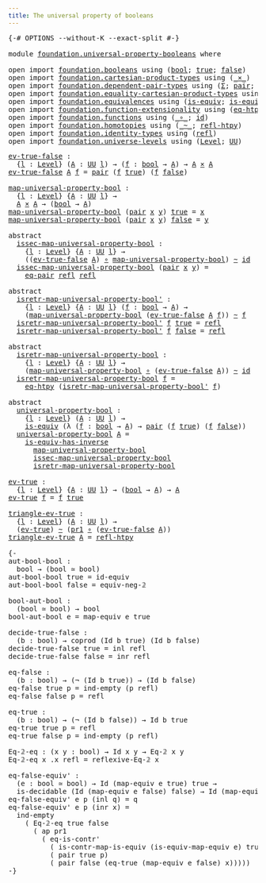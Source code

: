 ```yaml
---
title: The universal property of booleans
---
```


<pre class="Agda"><a id="60" class="Symbol">{-#</a> <a id="64" class="Keyword">OPTIONS</a> <a id="72" class="Pragma">--without-K</a> <a id="84" class="Pragma">--exact-split</a> <a id="98" class="Symbol">#-}</a>

<a id="103" class="Keyword">module</a> <a id="110" href="foundation.universal-property-booleans.html" class="Module">foundation.universal-property-booleans</a> <a id="149" class="Keyword">where</a>

<a id="156" class="Keyword">open</a> <a id="161" class="Keyword">import</a> <a id="168" href="foundation.booleans.html" class="Module">foundation.booleans</a> <a id="188" class="Keyword">using</a> <a id="194" class="Symbol">(</a><a id="195" href="foundation.booleans.html#1391" class="Datatype">bool</a><a id="199" class="Symbol">;</a> <a id="201" href="foundation.booleans.html#1415" class="InductiveConstructor">true</a><a id="205" class="Symbol">;</a> <a id="207" href="foundation.booleans.html#1420" class="InductiveConstructor">false</a><a id="212" class="Symbol">)</a>
<a id="214" class="Keyword">open</a> <a id="219" class="Keyword">import</a> <a id="226" href="foundation.cartesian-product-types.html" class="Module">foundation.cartesian-product-types</a> <a id="261" class="Keyword">using</a> <a id="267" class="Symbol">(</a><a id="268" href="foundation-core.cartesian-product-types.html#590" class="Function Operator">_×_</a><a id="271" class="Symbol">)</a>
<a id="273" class="Keyword">open</a> <a id="278" class="Keyword">import</a> <a id="285" href="foundation.dependent-pair-types.html" class="Module">foundation.dependent-pair-types</a> <a id="317" class="Keyword">using</a> <a id="323" class="Symbol">(</a><a id="324" href="foundation-core.dependent-pair-types.html#515" class="Record">Σ</a><a id="325" class="Symbol">;</a> <a id="327" href="foundation-core.dependent-pair-types.html#588" class="InductiveConstructor">pair</a><a id="331" class="Symbol">;</a> <a id="333" href="foundation-core.dependent-pair-types.html#605" class="Field">pr1</a><a id="336" class="Symbol">;</a> <a id="338" href="foundation-core.dependent-pair-types.html#617" class="Field">pr2</a><a id="341" class="Symbol">)</a>
<a id="343" class="Keyword">open</a> <a id="348" class="Keyword">import</a> <a id="355" href="foundation.equality-cartesian-product-types.html" class="Module">foundation.equality-cartesian-product-types</a> <a id="399" class="Keyword">using</a> <a id="405" class="Symbol">(</a><a id="406" href="foundation-core.equality-cartesian-product-types.html#1326" class="Function">eq-pair</a><a id="413" class="Symbol">)</a>
<a id="415" class="Keyword">open</a> <a id="420" class="Keyword">import</a> <a id="427" href="foundation.equivalences.html" class="Module">foundation.equivalences</a> <a id="451" class="Keyword">using</a> <a id="457" class="Symbol">(</a><a id="458" href="foundation-core.equivalences.html#1556" class="Function">is-equiv</a><a id="466" class="Symbol">;</a> <a id="468" href="foundation-core.equivalences.html#3013" class="Function">is-equiv-has-inverse</a><a id="488" class="Symbol">)</a>
<a id="490" class="Keyword">open</a> <a id="495" class="Keyword">import</a> <a id="502" href="foundation.function-extensionality.html" class="Module">foundation.function-extensionality</a> <a id="537" class="Keyword">using</a> <a id="543" class="Symbol">(</a><a id="544" href="foundation-core.function-extensionality.html#1463" class="Function">eq-htpy</a><a id="551" class="Symbol">)</a>
<a id="553" class="Keyword">open</a> <a id="558" class="Keyword">import</a> <a id="565" href="foundation.functions.html" class="Module">foundation.functions</a> <a id="586" class="Keyword">using</a> <a id="592" class="Symbol">(</a><a id="593" href="foundation-core.functions.html#420" class="Function Operator">_∘_</a><a id="596" class="Symbol">;</a> <a id="598" href="foundation-core.functions.html#322" class="Function">id</a><a id="600" class="Symbol">)</a>
<a id="602" class="Keyword">open</a> <a id="607" class="Keyword">import</a> <a id="614" href="foundation.homotopies.html" class="Module">foundation.homotopies</a> <a id="636" class="Keyword">using</a> <a id="642" class="Symbol">(</a><a id="643" href="foundation-core.homotopies.html#627" class="Function Operator">_~_</a><a id="646" class="Symbol">;</a> <a id="648" href="foundation-core.homotopies.html#741" class="Function">refl-htpy</a><a id="657" class="Symbol">)</a>
<a id="659" class="Keyword">open</a> <a id="664" class="Keyword">import</a> <a id="671" href="foundation.identity-types.html" class="Module">foundation.identity-types</a> <a id="697" class="Keyword">using</a> <a id="703" class="Symbol">(</a><a id="704" href="foundation-core.identity-types.html#1820" class="InductiveConstructor">refl</a><a id="708" class="Symbol">)</a>
<a id="710" class="Keyword">open</a> <a id="715" class="Keyword">import</a> <a id="722" href="foundation.universe-levels.html" class="Module">foundation.universe-levels</a> <a id="749" class="Keyword">using</a> <a id="755" class="Symbol">(</a><a id="756" href="Agda.Primitive.html#597" class="Postulate">Level</a><a id="761" class="Symbol">;</a> <a id="763" href="foundation-core.universe-levels.html#235" class="Primitive">UU</a><a id="765" class="Symbol">)</a>
</pre>
<pre class="Agda"><a id="ev-true-false"></a><a id="780" href="foundation.universal-property-booleans.html#780" class="Function">ev-true-false</a> <a id="794" class="Symbol">:</a>
  <a id="798" class="Symbol">{</a><a id="799" href="foundation.universal-property-booleans.html#799" class="Bound">l</a> <a id="801" class="Symbol">:</a> <a id="803" href="Agda.Primitive.html#597" class="Postulate">Level</a><a id="808" class="Symbol">}</a> <a id="810" class="Symbol">(</a><a id="811" href="foundation.universal-property-booleans.html#811" class="Bound">A</a> <a id="813" class="Symbol">:</a> <a id="815" href="foundation-core.universe-levels.html#235" class="Primitive">UU</a> <a id="818" href="foundation.universal-property-booleans.html#799" class="Bound">l</a><a id="819" class="Symbol">)</a> <a id="821" class="Symbol">→</a> <a id="823" class="Symbol">(</a><a id="824" href="foundation.universal-property-booleans.html#824" class="Bound">f</a> <a id="826" class="Symbol">:</a> <a id="828" href="foundation.booleans.html#1391" class="Datatype">bool</a> <a id="833" class="Symbol">→</a> <a id="835" href="foundation.universal-property-booleans.html#811" class="Bound">A</a><a id="836" class="Symbol">)</a> <a id="838" class="Symbol">→</a> <a id="840" href="foundation.universal-property-booleans.html#811" class="Bound">A</a> <a id="842" href="foundation-core.cartesian-product-types.html#590" class="Function Operator">×</a> <a id="844" href="foundation.universal-property-booleans.html#811" class="Bound">A</a>
<a id="846" href="foundation.universal-property-booleans.html#780" class="Function">ev-true-false</a> <a id="860" href="foundation.universal-property-booleans.html#860" class="Bound">A</a> <a id="862" href="foundation.universal-property-booleans.html#862" class="Bound">f</a> <a id="864" class="Symbol">=</a> <a id="866" href="foundation-core.dependent-pair-types.html#588" class="InductiveConstructor">pair</a> <a id="871" class="Symbol">(</a><a id="872" href="foundation.universal-property-booleans.html#862" class="Bound">f</a> <a id="874" href="foundation.booleans.html#1415" class="InductiveConstructor">true</a><a id="878" class="Symbol">)</a> <a id="880" class="Symbol">(</a><a id="881" href="foundation.universal-property-booleans.html#862" class="Bound">f</a> <a id="883" href="foundation.booleans.html#1420" class="InductiveConstructor">false</a><a id="888" class="Symbol">)</a>

<a id="map-universal-property-bool"></a><a id="891" href="foundation.universal-property-booleans.html#891" class="Function">map-universal-property-bool</a> <a id="919" class="Symbol">:</a>
  <a id="923" class="Symbol">{</a><a id="924" href="foundation.universal-property-booleans.html#924" class="Bound">l</a> <a id="926" class="Symbol">:</a> <a id="928" href="Agda.Primitive.html#597" class="Postulate">Level</a><a id="933" class="Symbol">}</a> <a id="935" class="Symbol">{</a><a id="936" href="foundation.universal-property-booleans.html#936" class="Bound">A</a> <a id="938" class="Symbol">:</a> <a id="940" href="foundation-core.universe-levels.html#235" class="Primitive">UU</a> <a id="943" href="foundation.universal-property-booleans.html#924" class="Bound">l</a><a id="944" class="Symbol">}</a> <a id="946" class="Symbol">→</a>
  <a id="950" href="foundation.universal-property-booleans.html#936" class="Bound">A</a> <a id="952" href="foundation-core.cartesian-product-types.html#590" class="Function Operator">×</a> <a id="954" href="foundation.universal-property-booleans.html#936" class="Bound">A</a> <a id="956" class="Symbol">→</a> <a id="958" class="Symbol">(</a><a id="959" href="foundation.booleans.html#1391" class="Datatype">bool</a> <a id="964" class="Symbol">→</a> <a id="966" href="foundation.universal-property-booleans.html#936" class="Bound">A</a><a id="967" class="Symbol">)</a>
<a id="969" href="foundation.universal-property-booleans.html#891" class="Function">map-universal-property-bool</a> <a id="997" class="Symbol">(</a><a id="998" href="foundation-core.dependent-pair-types.html#588" class="InductiveConstructor">pair</a> <a id="1003" href="foundation.universal-property-booleans.html#1003" class="Bound">x</a> <a id="1005" href="foundation.universal-property-booleans.html#1005" class="Bound">y</a><a id="1006" class="Symbol">)</a> <a id="1008" href="foundation.booleans.html#1415" class="InductiveConstructor">true</a> <a id="1013" class="Symbol">=</a> <a id="1015" href="foundation.universal-property-booleans.html#1003" class="Bound">x</a>
<a id="1017" href="foundation.universal-property-booleans.html#891" class="Function">map-universal-property-bool</a> <a id="1045" class="Symbol">(</a><a id="1046" href="foundation-core.dependent-pair-types.html#588" class="InductiveConstructor">pair</a> <a id="1051" href="foundation.universal-property-booleans.html#1051" class="Bound">x</a> <a id="1053" href="foundation.universal-property-booleans.html#1053" class="Bound">y</a><a id="1054" class="Symbol">)</a> <a id="1056" href="foundation.booleans.html#1420" class="InductiveConstructor">false</a> <a id="1062" class="Symbol">=</a> <a id="1064" href="foundation.universal-property-booleans.html#1053" class="Bound">y</a>

<a id="1067" class="Keyword">abstract</a>
  <a id="issec-map-universal-property-bool"></a><a id="1078" href="foundation.universal-property-booleans.html#1078" class="Function">issec-map-universal-property-bool</a> <a id="1112" class="Symbol">:</a>
    <a id="1118" class="Symbol">{</a><a id="1119" href="foundation.universal-property-booleans.html#1119" class="Bound">l</a> <a id="1121" class="Symbol">:</a> <a id="1123" href="Agda.Primitive.html#597" class="Postulate">Level</a><a id="1128" class="Symbol">}</a> <a id="1130" class="Symbol">{</a><a id="1131" href="foundation.universal-property-booleans.html#1131" class="Bound">A</a> <a id="1133" class="Symbol">:</a> <a id="1135" href="foundation-core.universe-levels.html#235" class="Primitive">UU</a> <a id="1138" href="foundation.universal-property-booleans.html#1119" class="Bound">l</a><a id="1139" class="Symbol">}</a> <a id="1141" class="Symbol">→</a>
    <a id="1147" class="Symbol">((</a><a id="1149" href="foundation.universal-property-booleans.html#780" class="Function">ev-true-false</a> <a id="1163" href="foundation.universal-property-booleans.html#1131" class="Bound">A</a><a id="1164" class="Symbol">)</a> <a id="1166" href="foundation-core.functions.html#420" class="Function Operator">∘</a> <a id="1168" href="foundation.universal-property-booleans.html#891" class="Function">map-universal-property-bool</a><a id="1195" class="Symbol">)</a> <a id="1197" href="foundation-core.homotopies.html#627" class="Function Operator">~</a> <a id="1199" href="foundation-core.functions.html#322" class="Function">id</a>
  <a id="1204" href="foundation.universal-property-booleans.html#1078" class="Function">issec-map-universal-property-bool</a> <a id="1238" class="Symbol">(</a><a id="1239" href="foundation-core.dependent-pair-types.html#588" class="InductiveConstructor">pair</a> <a id="1244" href="foundation.universal-property-booleans.html#1244" class="Bound">x</a> <a id="1246" href="foundation.universal-property-booleans.html#1246" class="Bound">y</a><a id="1247" class="Symbol">)</a> <a id="1249" class="Symbol">=</a>
    <a id="1255" href="foundation-core.equality-cartesian-product-types.html#1326" class="Function">eq-pair</a> <a id="1263" href="foundation-core.identity-types.html#1820" class="InductiveConstructor">refl</a> <a id="1268" href="foundation-core.identity-types.html#1820" class="InductiveConstructor">refl</a>

<a id="1274" class="Keyword">abstract</a>
  <a id="isretr-map-universal-property-bool&#39;"></a><a id="1285" href="foundation.universal-property-booleans.html#1285" class="Function">isretr-map-universal-property-bool&#39;</a> <a id="1321" class="Symbol">:</a>
    <a id="1327" class="Symbol">{</a><a id="1328" href="foundation.universal-property-booleans.html#1328" class="Bound">l</a> <a id="1330" class="Symbol">:</a> <a id="1332" href="Agda.Primitive.html#597" class="Postulate">Level</a><a id="1337" class="Symbol">}</a> <a id="1339" class="Symbol">{</a><a id="1340" href="foundation.universal-property-booleans.html#1340" class="Bound">A</a> <a id="1342" class="Symbol">:</a> <a id="1344" href="foundation-core.universe-levels.html#235" class="Primitive">UU</a> <a id="1347" href="foundation.universal-property-booleans.html#1328" class="Bound">l</a><a id="1348" class="Symbol">}</a> <a id="1350" class="Symbol">(</a><a id="1351" href="foundation.universal-property-booleans.html#1351" class="Bound">f</a> <a id="1353" class="Symbol">:</a> <a id="1355" href="foundation.booleans.html#1391" class="Datatype">bool</a> <a id="1360" class="Symbol">→</a> <a id="1362" href="foundation.universal-property-booleans.html#1340" class="Bound">A</a><a id="1363" class="Symbol">)</a> <a id="1365" class="Symbol">→</a>
    <a id="1371" class="Symbol">(</a><a id="1372" href="foundation.universal-property-booleans.html#891" class="Function">map-universal-property-bool</a> <a id="1400" class="Symbol">(</a><a id="1401" href="foundation.universal-property-booleans.html#780" class="Function">ev-true-false</a> <a id="1415" href="foundation.universal-property-booleans.html#1340" class="Bound">A</a> <a id="1417" href="foundation.universal-property-booleans.html#1351" class="Bound">f</a><a id="1418" class="Symbol">))</a> <a id="1421" href="foundation-core.homotopies.html#627" class="Function Operator">~</a> <a id="1423" href="foundation.universal-property-booleans.html#1351" class="Bound">f</a>
  <a id="1427" href="foundation.universal-property-booleans.html#1285" class="Function">isretr-map-universal-property-bool&#39;</a> <a id="1463" href="foundation.universal-property-booleans.html#1463" class="Bound">f</a> <a id="1465" href="foundation.booleans.html#1415" class="InductiveConstructor">true</a> <a id="1470" class="Symbol">=</a> <a id="1472" href="foundation-core.identity-types.html#1820" class="InductiveConstructor">refl</a>
  <a id="1479" href="foundation.universal-property-booleans.html#1285" class="Function">isretr-map-universal-property-bool&#39;</a> <a id="1515" href="foundation.universal-property-booleans.html#1515" class="Bound">f</a> <a id="1517" href="foundation.booleans.html#1420" class="InductiveConstructor">false</a> <a id="1523" class="Symbol">=</a> <a id="1525" href="foundation-core.identity-types.html#1820" class="InductiveConstructor">refl</a>

<a id="1531" class="Keyword">abstract</a>
  <a id="isretr-map-universal-property-bool"></a><a id="1542" href="foundation.universal-property-booleans.html#1542" class="Function">isretr-map-universal-property-bool</a> <a id="1577" class="Symbol">:</a>
    <a id="1583" class="Symbol">{</a><a id="1584" href="foundation.universal-property-booleans.html#1584" class="Bound">l</a> <a id="1586" class="Symbol">:</a> <a id="1588" href="Agda.Primitive.html#597" class="Postulate">Level</a><a id="1593" class="Symbol">}</a> <a id="1595" class="Symbol">{</a><a id="1596" href="foundation.universal-property-booleans.html#1596" class="Bound">A</a> <a id="1598" class="Symbol">:</a> <a id="1600" href="foundation-core.universe-levels.html#235" class="Primitive">UU</a> <a id="1603" href="foundation.universal-property-booleans.html#1584" class="Bound">l</a><a id="1604" class="Symbol">}</a> <a id="1606" class="Symbol">→</a>
    <a id="1612" class="Symbol">(</a><a id="1613" href="foundation.universal-property-booleans.html#891" class="Function">map-universal-property-bool</a> <a id="1641" href="foundation-core.functions.html#420" class="Function Operator">∘</a> <a id="1643" class="Symbol">(</a><a id="1644" href="foundation.universal-property-booleans.html#780" class="Function">ev-true-false</a> <a id="1658" href="foundation.universal-property-booleans.html#1596" class="Bound">A</a><a id="1659" class="Symbol">))</a> <a id="1662" href="foundation-core.homotopies.html#627" class="Function Operator">~</a> <a id="1664" href="foundation-core.functions.html#322" class="Function">id</a>
  <a id="1669" href="foundation.universal-property-booleans.html#1542" class="Function">isretr-map-universal-property-bool</a> <a id="1704" href="foundation.universal-property-booleans.html#1704" class="Bound">f</a> <a id="1706" class="Symbol">=</a>
    <a id="1712" href="foundation-core.function-extensionality.html#1463" class="Function">eq-htpy</a> <a id="1720" class="Symbol">(</a><a id="1721" href="foundation.universal-property-booleans.html#1285" class="Function">isretr-map-universal-property-bool&#39;</a> <a id="1757" href="foundation.universal-property-booleans.html#1704" class="Bound">f</a><a id="1758" class="Symbol">)</a>

<a id="1761" class="Keyword">abstract</a>
  <a id="universal-property-bool"></a><a id="1772" href="foundation.universal-property-booleans.html#1772" class="Function">universal-property-bool</a> <a id="1796" class="Symbol">:</a>
    <a id="1802" class="Symbol">{</a><a id="1803" href="foundation.universal-property-booleans.html#1803" class="Bound">l</a> <a id="1805" class="Symbol">:</a> <a id="1807" href="Agda.Primitive.html#597" class="Postulate">Level</a><a id="1812" class="Symbol">}</a> <a id="1814" class="Symbol">(</a><a id="1815" href="foundation.universal-property-booleans.html#1815" class="Bound">A</a> <a id="1817" class="Symbol">:</a> <a id="1819" href="foundation-core.universe-levels.html#235" class="Primitive">UU</a> <a id="1822" href="foundation.universal-property-booleans.html#1803" class="Bound">l</a><a id="1823" class="Symbol">)</a> <a id="1825" class="Symbol">→</a>
    <a id="1831" href="foundation-core.equivalences.html#1556" class="Function">is-equiv</a> <a id="1840" class="Symbol">(λ</a> <a id="1843" class="Symbol">(</a><a id="1844" href="foundation.universal-property-booleans.html#1844" class="Bound">f</a> <a id="1846" class="Symbol">:</a> <a id="1848" href="foundation.booleans.html#1391" class="Datatype">bool</a> <a id="1853" class="Symbol">→</a> <a id="1855" href="foundation.universal-property-booleans.html#1815" class="Bound">A</a><a id="1856" class="Symbol">)</a> <a id="1858" class="Symbol">→</a> <a id="1860" href="foundation-core.dependent-pair-types.html#588" class="InductiveConstructor">pair</a> <a id="1865" class="Symbol">(</a><a id="1866" href="foundation.universal-property-booleans.html#1844" class="Bound">f</a> <a id="1868" href="foundation.booleans.html#1415" class="InductiveConstructor">true</a><a id="1872" class="Symbol">)</a> <a id="1874" class="Symbol">(</a><a id="1875" href="foundation.universal-property-booleans.html#1844" class="Bound">f</a> <a id="1877" href="foundation.booleans.html#1420" class="InductiveConstructor">false</a><a id="1882" class="Symbol">))</a>
  <a id="1887" href="foundation.universal-property-booleans.html#1772" class="Function">universal-property-bool</a> <a id="1911" href="foundation.universal-property-booleans.html#1911" class="Bound">A</a> <a id="1913" class="Symbol">=</a>
    <a id="1919" href="foundation-core.equivalences.html#3013" class="Function">is-equiv-has-inverse</a>
      <a id="1946" href="foundation.universal-property-booleans.html#891" class="Function">map-universal-property-bool</a>
      <a id="1980" href="foundation.universal-property-booleans.html#1078" class="Function">issec-map-universal-property-bool</a>
      <a id="2020" href="foundation.universal-property-booleans.html#1542" class="Function">isretr-map-universal-property-bool</a>

<a id="ev-true"></a><a id="2056" href="foundation.universal-property-booleans.html#2056" class="Function">ev-true</a> <a id="2064" class="Symbol">:</a>
  <a id="2068" class="Symbol">{</a><a id="2069" href="foundation.universal-property-booleans.html#2069" class="Bound">l</a> <a id="2071" class="Symbol">:</a> <a id="2073" href="Agda.Primitive.html#597" class="Postulate">Level</a><a id="2078" class="Symbol">}</a> <a id="2080" class="Symbol">{</a><a id="2081" href="foundation.universal-property-booleans.html#2081" class="Bound">A</a> <a id="2083" class="Symbol">:</a> <a id="2085" href="foundation-core.universe-levels.html#235" class="Primitive">UU</a> <a id="2088" href="foundation.universal-property-booleans.html#2069" class="Bound">l</a><a id="2089" class="Symbol">}</a> <a id="2091" class="Symbol">→</a> <a id="2093" class="Symbol">(</a><a id="2094" href="foundation.booleans.html#1391" class="Datatype">bool</a> <a id="2099" class="Symbol">→</a> <a id="2101" href="foundation.universal-property-booleans.html#2081" class="Bound">A</a><a id="2102" class="Symbol">)</a> <a id="2104" class="Symbol">→</a> <a id="2106" href="foundation.universal-property-booleans.html#2081" class="Bound">A</a>
<a id="2108" href="foundation.universal-property-booleans.html#2056" class="Function">ev-true</a> <a id="2116" href="foundation.universal-property-booleans.html#2116" class="Bound">f</a> <a id="2118" class="Symbol">=</a> <a id="2120" href="foundation.universal-property-booleans.html#2116" class="Bound">f</a> <a id="2122" href="foundation.booleans.html#1415" class="InductiveConstructor">true</a>

<a id="triangle-ev-true"></a><a id="2128" href="foundation.universal-property-booleans.html#2128" class="Function">triangle-ev-true</a> <a id="2145" class="Symbol">:</a>
  <a id="2149" class="Symbol">{</a><a id="2150" href="foundation.universal-property-booleans.html#2150" class="Bound">l</a> <a id="2152" class="Symbol">:</a> <a id="2154" href="Agda.Primitive.html#597" class="Postulate">Level</a><a id="2159" class="Symbol">}</a> <a id="2161" class="Symbol">(</a><a id="2162" href="foundation.universal-property-booleans.html#2162" class="Bound">A</a> <a id="2164" class="Symbol">:</a> <a id="2166" href="foundation-core.universe-levels.html#235" class="Primitive">UU</a> <a id="2169" href="foundation.universal-property-booleans.html#2150" class="Bound">l</a><a id="2170" class="Symbol">)</a> <a id="2172" class="Symbol">→</a>
  <a id="2176" class="Symbol">(</a><a id="2177" href="foundation.universal-property-booleans.html#2056" class="Function">ev-true</a><a id="2184" class="Symbol">)</a> <a id="2186" href="foundation-core.homotopies.html#627" class="Function Operator">~</a> <a id="2188" class="Symbol">(</a><a id="2189" href="foundation-core.dependent-pair-types.html#605" class="Field">pr1</a> <a id="2193" href="foundation-core.functions.html#420" class="Function Operator">∘</a> <a id="2195" class="Symbol">(</a><a id="2196" href="foundation.universal-property-booleans.html#780" class="Function">ev-true-false</a> <a id="2210" href="foundation.universal-property-booleans.html#2162" class="Bound">A</a><a id="2211" class="Symbol">))</a>
<a id="2214" href="foundation.universal-property-booleans.html#2128" class="Function">triangle-ev-true</a> <a id="2231" href="foundation.universal-property-booleans.html#2231" class="Bound">A</a> <a id="2233" class="Symbol">=</a> <a id="2235" href="foundation-core.homotopies.html#741" class="Function">refl-htpy</a>

<a id="2246" class="Comment">{-
aut-bool-bool :
  bool → (bool ≃ bool)
aut-bool-bool true = id-equiv
aut-bool-bool false = equiv-neg-𝟚

bool-aut-bool :
  (bool ≃ bool) → bool
bool-aut-bool e = map-equiv e true

decide-true-false :
  (b : bool) → coprod (Id b true) (Id b false)
decide-true-false true = inl refl
decide-true-false false = inr refl

eq-false :
  (b : bool) → (¬ (Id b true)) → (Id b false)
eq-false true p = ind-empty (p refl)
eq-false false p = refl

eq-true :
  (b : bool) → (¬ (Id b false)) → Id b true
eq-true true p = refl
eq-true false p = ind-empty (p refl)

Eq-𝟚-eq : (x y : bool) → Id x y → Eq-𝟚 x y
Eq-𝟚-eq x .x refl = reflexive-Eq-𝟚 x

eq-false-equiv&#39; :
  (e : bool ≃ bool) → Id (map-equiv e true) true →
  is-decidable (Id (map-equiv e false) false) → Id (map-equiv e false) false
eq-false-equiv&#39; e p (inl q) = q
eq-false-equiv&#39; e p (inr x) =
  ind-empty
    ( Eq-𝟚-eq true false
      ( ap pr1
        ( eq-is-contr&#39;
          ( is-contr-map-is-equiv (is-equiv-map-equiv e) true)
          ( pair true p)
          ( pair false (eq-true (map-equiv e false) x)))))
-}</a>
</pre>